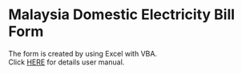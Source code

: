 # Malaysia Domestic Electricity Bill Form
The form is created by using Excel with VBA.  
Click [HERE](https://github.com/yiliang0303/Malaysia-Domestic-Electricity-Bill-Form/blob/main/Documentation.pdf "User Manual") for details user manual.
